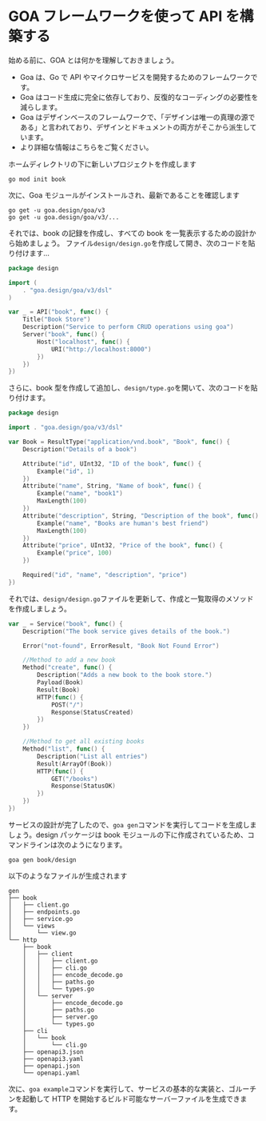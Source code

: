 # GOA フレームワークを使って API を構築する

始める前に、GOA とは何かを理解しておきましょう。

- Goa は、Go で API やマイクロサービスを開発するためのフレームワークです。
- Goa はコード生成に完全に依存しており、反復的なコーディングの必要性を減らします。
- Goa はデザインベースのフレームワークで、「デザインは唯一の真理の源である」と言われており、デザインとドキュメントの両方がそこから派生しています。
- より詳細な情報はこちらをご覧ください。

ホームディレクトリの下に新しいプロジェクトを作成します

`go mod init book`

次に、Goa モジュールがインストールされ、最新であることを確認します

```
go get -u goa.design/goa/v3
go get -u goa.design/goa/v3/...
```

それでは、book の記録を作成し、すべての book を一覧表示するための設計から始めましょう。
ファイル`design/design.go`を作成して開き、次のコードを貼り付けます…

```go
package design

import (
	. "goa.design/goa/v3/dsl"
)

var _ = API("book", func() {
	Title("Book Store")
	Description("Service to perform CRUD operations using goa")
	Server("book", func() {
		Host("localhost", func() {
			URI("http://localhost:8000")
		})
	})
})
```

さらに、book 型を作成して追加し、`design/type.go`を開いて、次のコードを貼り付けます。

```go
package design

import . "goa.design/goa/v3/dsl"

var Book = ResultType("application/vnd.book", "Book", func() {
	Description("Details of a book")

	Attribute("id", UInt32, "ID of the book", func() {
		Example("id", 1)
	})
	Attribute("name", String, "Name of book", func() {
		Example("name", "book1")
		MaxLength(100)
	})
	Attribute("description", String, "Description of the book", func() {
		Example("name", "Books are human's best friend")
		MaxLength(100)
	})
	Attribute("price", UInt32, "Price of the book", func() {
		Example("price", 100)
	})

	Required("id", "name", "description", "price")
})
```

それでは、`design/design.go`ファイルを更新して、作成と一覧取得のメソッドを作成しましょう。

```go
var _ = Service("book", func() {
	Description("The book service gives details of the book.")

	Error("not-found", ErrorResult, "Book Not Found Error")

	//Method to add a new book
	Method("create", func() {
		Description("Adds a new book to the book store.")
		Payload(Book)
		Result(Book)
		HTTP(func() {
			POST("/")
			Response(StatusCreated)
		})
	})

	//Method to get all existing books
	Method("list", func() {
		Description("List all entries")
		Result(ArrayOf(Book))
		HTTP(func() {
			GET("/books")
			Response(StatusOK)
		})
	})
})
```

サービスの設計が完了したので、`goa gen`コマンドを実行してコードを生成しましょう。design パッケージは book モジュールの下に作成されているため、コマンドラインは次のようになります。

`goa gen book/design`

以下のようなファイルが生成されます

```
gen
├── book
│   ├── client.go
│   ├── endpoints.go
│   ├── service.go
│   └── views
│       └── view.go
└── http
    ├── book
    │   ├── client
    │   │   ├── client.go
    │   │   ├── cli.go
    │   │   ├── encode_decode.go
    │   │   ├── paths.go
    │   │   └── types.go
    │   └── server
    │       ├── encode_decode.go
    │       ├── paths.go
    │       ├── server.go
    │       └── types.go
    ├── cli
    │   └── book
    │       └── cli.go
    ├── openapi3.json
    ├── openapi3.yaml
    ├── openapi.json
    └── openapi.yaml
```

次に、`goa example`コマンドを実行して、サービスの基本的な実装と、ゴルーチンを起動して HTTP を開始するビルド可能なサーバーファイルを生成できます。
